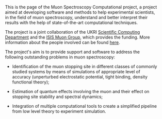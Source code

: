 This is the page of the Muon Spectroscopy Computational project, a project
aimed at developing software and methods to help experimental scientists, in the field
of muon spectroscopy, understand and better interpret their results with the
help of state-of-the-art computational techniques.

The project is a joint collaboration of the UKRI 
[Scientific Computing Department](https://stfc.ukri.org/about-us/where-we-work/daresbury-laboratory/scientific-computing-department/)
and the [ISIS Muon Group](https://www.isis.stfc.ac.uk/Pages/Muons.aspx), which
provides the funding. More information about the people involved can be found
[here](people).

The project's aim is to provide support and software to address the following
outstanding problems in muon spectroscopy:

* Identification of the muon stopping site in different classes of commonly
studied systems by means of simulations of appropriate level of accuracy
(unperturbed electrostatic potential, tight binding, density functional
theory);

* Estimation of quantum effects involving the muon and their effect on
stopping site stability and spectral dynamics;

* Integration of multiple computational tools to create a simplified pipeline
from low level theory to experiment simulation.




